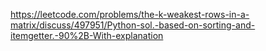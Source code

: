 https://leetcode.com/problems/the-k-weakest-rows-in-a-matrix/discuss/497951/Python-sol.-based-on-sorting-and-itemgetter.-90%2B-With-explanation